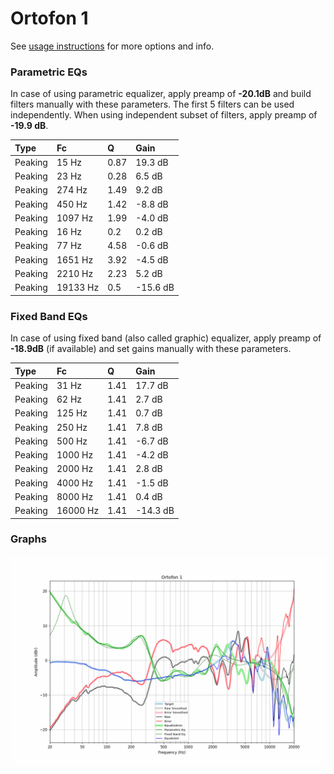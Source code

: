 # Ortofon 1
See [usage instructions](https://github.com/jaakkopasanen/AutoEq#usage) for more options and info.

### Parametric EQs
In case of using parametric equalizer, apply preamp of **-20.1dB** and build filters manually
with these parameters. The first 5 filters can be used independently.
When using independent subset of filters, apply preamp of **-19.9 dB**.

| Type    | Fc       |    Q | Gain     |
|:--------|:---------|:-----|:---------|
| Peaking | 15 Hz    | 0.87 | 19.3 dB  |
| Peaking | 23 Hz    | 0.28 | 6.5 dB   |
| Peaking | 274 Hz   | 1.49 | 9.2 dB   |
| Peaking | 450 Hz   | 1.42 | -8.8 dB  |
| Peaking | 1097 Hz  | 1.99 | -4.0 dB  |
| Peaking | 16 Hz    | 0.2  | 0.2 dB   |
| Peaking | 77 Hz    | 4.58 | -0.6 dB  |
| Peaking | 1651 Hz  | 3.92 | -4.5 dB  |
| Peaking | 2210 Hz  | 2.23 | 5.2 dB   |
| Peaking | 19133 Hz | 0.5  | -15.6 dB |

### Fixed Band EQs
In case of using fixed band (also called graphic) equalizer, apply preamp of **-18.9dB**
(if available) and set gains manually with these parameters.

| Type    | Fc       |    Q | Gain     |
|:--------|:---------|:-----|:---------|
| Peaking | 31 Hz    | 1.41 | 17.7 dB  |
| Peaking | 62 Hz    | 1.41 | 2.7 dB   |
| Peaking | 125 Hz   | 1.41 | 0.7 dB   |
| Peaking | 250 Hz   | 1.41 | 7.8 dB   |
| Peaking | 500 Hz   | 1.41 | -6.7 dB  |
| Peaking | 1000 Hz  | 1.41 | -4.2 dB  |
| Peaking | 2000 Hz  | 1.41 | 2.8 dB   |
| Peaking | 4000 Hz  | 1.41 | -1.5 dB  |
| Peaking | 8000 Hz  | 1.41 | 0.4 dB   |
| Peaking | 16000 Hz | 1.41 | -14.3 dB |

### Graphs
![](./Ortofon%201.png)